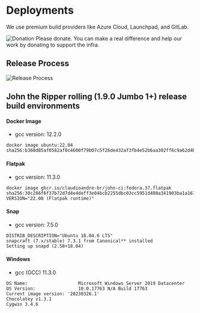 # Deployments

We use premium build providers like Azure Cloud, Launchpad, and GitLab.

![Donation](https://img.shields.io/badge/Donate-Yes-brightgreen?style=flat&logo=github-sponsors) Please donate. You can make a real difference and help our work by donating to support the infra.

## Release Process

![Release Process](https://mermaid.ink/img/pako:eNqFk29vmzAQxr_Kya82qaGKVFVThJgSWNuoZUFjVSeFvDjgQizARsbOtoZ89xlSbUuENl492Pe75_7AgWUyJzZjhcJmB1-DRIB95usIsxILLooNTCZet2zBX4IsP3aweOemygtRGKwg1qi0afoTx3Hen-hFj8Biur4nDbE0KiPwrU0fdadkDc9NqxVhvXmLnw6Af4iU3POcVHs8XfiD9z3XT5ha_w6C9RZnW5zk1JZaNjBkrFBHWG7-Rp7QiGzXYN7BpxEkFthsLiweTArzTHMp2g7uRqBAZiWpXi1rLOiMn78aRRDQfhXFHTyM0C9c5PJ728vbm5TrP7jj2N47LvbUal5gX0EHj2v60ZDiNQmN1Vvw4-C14FrxliCUKa9Opo0tORwxnYtcSZ4P8ksIBN8-3PYvLvdc4wkJzbBlcq-N515z78zH5yqz-fuxfx7JHWK2inthc15yyrQDt_oXZys64y53EI0tTlZom4fp1Ln5Pcr_dMSuWE2qRp7bz_zQOyZM76imhM2szGmLptIJS8TRhqLRMv4pMjbTytAVM02OmgKO9gepma2naun4C2ECC48?type=png)

## John the Ripper rolling (1.9.0 Jumbo 1+) release build environments

#### Docker Image

- gcc version: 12.2.0

```text
docker image ubuntu:22.04
sha256:b360d85af0582af0c4600f79b07c5f26de432af3fb4e52b6aa302ff6c9a62d4b
```

#### Flatpak

- gcc version: 11.3.0

```text
docker image ghcr.io/claudioandre-br/john-ci:fedora.37.flatpak
sha256:30c286f6f37b72d7d4e4deff3e04bcb2255dbc03cc5951d408a341903ba1a167
VERSION="22.08 (Flatpak runtime)"
```

#### Snap

- gcc version: 7.5.0

```text
DISTRIB_DESCRIPTION="Ubuntu 18.04.6 LTS"
snapcraft (7.x/stable) 7.3.1 from Canonical** installed
Setting up snapd (2.58+18.04)
```

#### Windows

- gcc (GCC) 11.3.0

```text
OS Name:                   Microsoft Windows Server 2019 Datacenter
OS Version:                10.0.17763 N/A Build 17763
Current image version: '20230326.1'
Chocolatey v1.3.1
Cygwin 3.4.6
```
